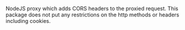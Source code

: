 NodeJS proxy which adds CORS headers to the proxied request.
This package does not put any restrictions on the http methods or headers including cookies.

